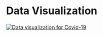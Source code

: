 # Data Visualization
[![Data visualization for Covid-19](https://res.cloudinary.com/marcomontalbano/image/upload/v1654683290/video_to_markdown/images/youtube--2EKIGCL_9A8-c05b58ac6eb4c4700831b2b3070cd403.jpg)](https://youtu.be/2EKIGCL_9A8 "Data visualization for Covid-19")
